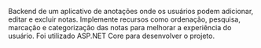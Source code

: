 Backend de um aplicativo de anotações onde os usuários podem adicionar, editar e excluir notas. Implemente recursos como ordenação, pesquisa, marcação e categorização das notas para melhorar a experiência do usuário. Foi utilizado ASP.NET Core para desenvolver o projeto.
